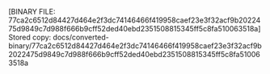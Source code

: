 [BINARY FILE: 77ca2c6512d84427d464e2f3dc74146466f419958caef23e3f32acf9b2022475d9849c7d988f666b9cff52ded40ebd2351508815345ff5c8fa510063518a]
Stored copy: docs/converted-binary/77ca2c6512d84427d464e2f3dc74146466f419958caef23e3f32acf9b2022475d9849c7d988f666b9cff52ded40ebd2351508815345ff5c8fa510063518a
